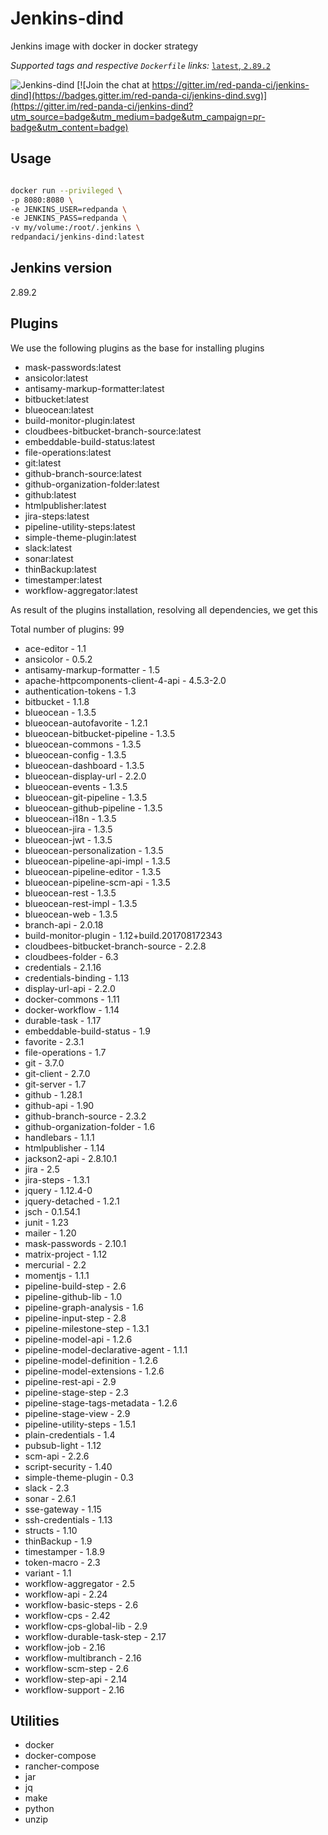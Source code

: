 # Jenkins-dind

Jenkins image with docker in docker strategy

_Supported tags and respective `Dockerfile` links:_
[`latest`, `2.89.2`](Dockerfile)

![Jenkins-dind](https://raw.githubusercontent.com/red-panda-ci/jenkins-dind/master/logo.png) [![Join the chat at https://gitter.im/red-panda-ci/jenkins-dind](https://badges.gitter.im/red-panda-ci/jenkins-dind.svg)](https://gitter.im/red-panda-ci/jenkins-dind?utm_source=badge&utm_medium=badge&utm_campaign=pr-badge&utm_content=badge)

## Usage

```bash

docker run --privileged \
-p 8080:8080 \
-e JENKINS_USER=redpanda \
-e JENKINS_PASS=redpanda \
-v my/volume:/root/.jenkins \
redpandaci/jenkins-dind:latest

```

## Jenkins version

2.89.2

## Plugins

We use the following plugins as the base for installing plugins

* mask-passwords:latest
* ansicolor:latest
* antisamy-markup-formatter:latest
* bitbucket:latest
* blueocean:latest
* build-monitor-plugin:latest
* cloudbees-bitbucket-branch-source:latest
* embeddable-build-status:latest
* file-operations:latest
* git:latest
* github-branch-source:latest
* github-organization-folder:latest
* github:latest
* htmlpublisher:latest
* jira-steps:latest
* pipeline-utility-steps:latest
* simple-theme-plugin:latest
* slack:latest
* sonar:latest
* thinBackup:latest
* timestamper:latest
* workflow-aggregator:latest

As result of the plugins installation, resolving all dependencies, we get this

Total number of plugins: 99

* ace-editor - 1.1
* ansicolor - 0.5.2
* antisamy-markup-formatter - 1.5
* apache-httpcomponents-client-4-api - 4.5.3-2.0
* authentication-tokens - 1.3
* bitbucket - 1.1.8
* blueocean - 1.3.5
* blueocean-autofavorite - 1.2.1
* blueocean-bitbucket-pipeline - 1.3.5
* blueocean-commons - 1.3.5
* blueocean-config - 1.3.5
* blueocean-dashboard - 1.3.5
* blueocean-display-url - 2.2.0
* blueocean-events - 1.3.5
* blueocean-git-pipeline - 1.3.5
* blueocean-github-pipeline - 1.3.5
* blueocean-i18n - 1.3.5
* blueocean-jira - 1.3.5
* blueocean-jwt - 1.3.5
* blueocean-personalization - 1.3.5
* blueocean-pipeline-api-impl - 1.3.5
* blueocean-pipeline-editor - 1.3.5
* blueocean-pipeline-scm-api - 1.3.5
* blueocean-rest - 1.3.5
* blueocean-rest-impl - 1.3.5
* blueocean-web - 1.3.5
* branch-api - 2.0.18
* build-monitor-plugin - 1.12+build.201708172343
* cloudbees-bitbucket-branch-source - 2.2.8
* cloudbees-folder - 6.3
* credentials - 2.1.16
* credentials-binding - 1.13
* display-url-api - 2.2.0
* docker-commons - 1.11
* docker-workflow - 1.14
* durable-task - 1.17
* embeddable-build-status - 1.9
* favorite - 2.3.1
* file-operations - 1.7
* git - 3.7.0
* git-client - 2.7.0
* git-server - 1.7
* github - 1.28.1
* github-api - 1.90
* github-branch-source - 2.3.2
* github-organization-folder - 1.6
* handlebars - 1.1.1
* htmlpublisher - 1.14
* jackson2-api - 2.8.10.1
* jira - 2.5
* jira-steps - 1.3.1
* jquery - 1.12.4-0
* jquery-detached - 1.2.1
* jsch - 0.1.54.1
* junit - 1.23
* mailer - 1.20
* mask-passwords - 2.10.1
* matrix-project - 1.12
* mercurial - 2.2
* momentjs - 1.1.1
* pipeline-build-step - 2.6
* pipeline-github-lib - 1.0
* pipeline-graph-analysis - 1.6
* pipeline-input-step - 2.8
* pipeline-milestone-step - 1.3.1
* pipeline-model-api - 1.2.6
* pipeline-model-declarative-agent - 1.1.1
* pipeline-model-definition - 1.2.6
* pipeline-model-extensions - 1.2.6
* pipeline-rest-api - 2.9
* pipeline-stage-step - 2.3
* pipeline-stage-tags-metadata - 1.2.6
* pipeline-stage-view - 2.9
* pipeline-utility-steps - 1.5.1
* plain-credentials - 1.4
* pubsub-light - 1.12
* scm-api - 2.2.6
* script-security - 1.40
* simple-theme-plugin - 0.3
* slack - 2.3
* sonar - 2.6.1
* sse-gateway - 1.15
* ssh-credentials - 1.13
* structs - 1.10
* thinBackup - 1.9
* timestamper - 1.8.9
* token-macro - 2.3
* variant - 1.1
* workflow-aggregator - 2.5
* workflow-api - 2.24
* workflow-basic-steps - 2.6
* workflow-cps - 2.42
* workflow-cps-global-lib - 2.9
* workflow-durable-task-step - 2.17
* workflow-job - 2.16
* workflow-multibranch - 2.16
* workflow-scm-step - 2.6
* workflow-step-api - 2.14
* workflow-support - 2.16

## Utilities

* docker
* docker-compose
* rancher-compose
* jar
* jq
* make
* python
* unzip
